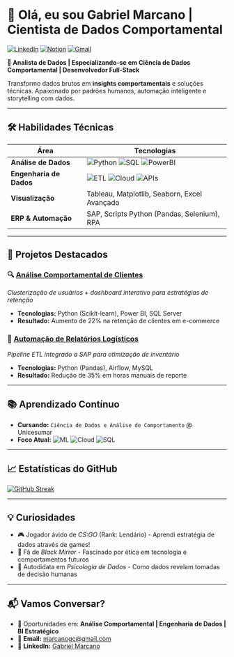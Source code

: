 # 👋 Olá, eu sou Gabriel Marcano | Cientista de Dados Comportamental

[![LinkedIn](https://img.shields.io/badge/LinkedIn-Connect%20Profissional-0A66C2?style=flat&logo=linkedin)](https://www.linkedin.com/in/gabriel-marcano/)
[![Notion](https://img.shields.io/badge/Portfólio-Ver_Projetos-000000?style=flat&logo=notion)](https://www.notion.so/Gabriel-Marcano-16dbf5073b6980e184b3c38716fbaa5e)
[![Gmail](https://img.shields.io/badge/Email-marcanogc%40gmail.com-EA4335?style=flat&logo=gmail)](mailto:marcanogc@gmail.com)

**📌 Analista de Dados | Especializando-se em Ciência de Dados Comportamental | Desenvolvedor Full-Stack**

Transformo dados brutos em **insights comportamentais** e soluções técnicas. Apaixonado por padrões humanos, automação inteligente e storytelling com dados.

---

## 🛠️ **Habilidades Técnicas**

| **Área**               | **Tecnologias**                                                                                                       |
|-------------------------|-----------------------------------------------------------------------------------------------------------------------|
| **Análise de Dados**    | ![Python](https://img.shields.io/badge/Python-Expert-3776AB?logo=python) ![SQL](https://img.shields.io/badge/SQL-Avançado-4479A1?logo=postgresql) ![PowerBI](https://img.shields.io/badge/Power_BI-Pro-FFB000?logo=powerbi) |
| **Engenharia de Dados** | ![ETL](https://img.shields.io/badge/ETL-Airflow-017CEE) ![Cloud](https://img.shields.io/badge/Cloud-AWS-FF9900?logo=amazonaws) ![APIs](https://img.shields.io/badge/APIs-FastAPI-009688?logo=fastapi) |
| **Visualização**        | Tableau, Matplotlib, Seaborn, Excel Avançado                                                                          |
| **ERP & Automação**     | SAP, Scripts Python (Pandas, Selenium), RPA                                                                           |

---

## 🚀 **Projetos Destacados**

### 🔍 [Análise Comportamental de Clientes](https://www.notion.so/An-lise-de-Dados-com-a-Metodologia-de-Market-Basket-Analysis-188bf5073b6980009a8dfe21ec119f9a)
*Clusterização de usuários + dashboard interativo para estratégias de retenção*
- **Tecnologias:** Python (Scikit-learn), Power BI, SQL Server
- **Resultado:** Aumento de 22% na retenção de clientes em e-commerce

### 🤖 [Automação de Relatórios Logísticos](https://www.notion.so/16dbf5073b698001ac37df0757033f87?v=acbcab7c50f846b2b6b1680125b7a325)
*Pipeline ETL integrado a SAP para otimização de inventário*
- **Tecnologias:** Python (Pandas), Airflow, MySQL
- **Resultado:** Redução de 35% em horas manuais de reporte

---

## 📚 **Aprendizado Contínuo**

- **Cursando:** `Ciência de Dados e Análise de Comportamento` @ Unicesumar
- **Foco Atual:** 
  ![ML](https://img.shields.io/badge/Machine_Learning-Scikit_learn-FF6F00?logo=scikitlearn) 
  ![Cloud](https://img.shields.io/badge/Engenharia_de_Dados-AWS-FF9900?logo=amazonaws)
  ![SQL](https://img.shields.io/badge/SQL-Avançado-4479A1?logo=postgresql)

---

## 📈 **Estatísticas do GitHub**
[![GitHub Streak](https://streak-stats.demolab.com?user=marcanogc&theme=dark&hide_border=true&date_format=j%20M%5B%20Y%5D)](https://git.io/streak-stats)

---

## 💡 **Curiosidades**
- 🎮 Jogador ávido de *CS:GO* (Rank: Lendário) - Aprendi estratégia de dados através de games!
- 🎥 Fã de *Black Mirror* - Fascinado por ética em tecnologia e comportamentos futuros
- 🧠 Autodidata em *Psicologia de Dados* - Como dados revelam tomadas de decisão humanas

---

## 📬 **Vamos Conversar?**
- 💼 Oportunidades em: **Análise Comportamental | Engenharia de Dados | BI Estratégico**
- 📧 **Email:** marcanogc@gmail.com 
- 🔗 **LinkedIn:** [Gabriel Marcano](https://www.linkedin.com/in/gabriel-marcano/)
